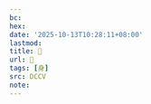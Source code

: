 ```yaml
---
bc:
hex:
date: '2025-10-13T10:28:11+08:00'
lastmod:
title: 􁻺
url: 􁻺
tags: [身]
src: DCCV
note:
---
```

